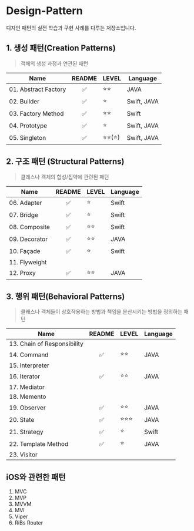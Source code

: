 # Design-Pattern
디자인 패턴의 실전 학습과 구현 사례를 다루는 저장소입니다.

## 1. 생성 패턴(Creation Patterns)
> 객체의 생성 과정과 연관된 패턴

|Name|README|LEVEL|Language|
|------|:-----:|---|--------|
|01. Abstract Factory    |✅ |⭐️⭐️      |JAVA|
|02. Builder             |✅ |⭐️        |Swift, JAVA|
|03. Factory Method      |✅ |⭐️⭐️      |Swift       |
|04. Prototype           |✅ |⭐️        |Swift, JAVA|
|05. Singleton           |✅ |⭐️⭐️(⭐️)  |Swift, JAVA|

## 2. 구조 패턴 (Structural Patterns)
> 클래스나 객체의 합성/집약에 관련된 패턴

|Name|README|LEVEL|Language|
|-------|:-----:|---|--------|
|06. Adapter    |✅|⭐️    | Swift|
|07. Bridge     |✅|⭐️    |Swift|
|08. Composite  |✅|⭐️⭐️   |Swift|
|09. Decorator  |✅|⭐️⭐️   |JAVA|
|10. Façade     |✅|⭐️     |Swift|
|11. Flyweight  | |       ||
|12. Proxy      |✅|⭐️⭐️    |JAVA|

## 3. 행위 패턴(Behavioral Patterns)
> 클래스나 객체들이 상호작용하는 방법과 책임을 분산시키는 방법을 정의하는 패턴

|Name|README|LEVEL|Language|
|---|:-----:|---|--------|
|13. Chain of Responsibility||||
|14. Command                |✅ |⭐️⭐️   |JAVA|
|15. Interpreter            |   |       ||
|16. Iterator               |✅ |⭐️⭐️   |JAVA|
|17. Mediator               |   |       ||
|18. Memento                |   |       ||
|19. Observer               |✅ |⭐️⭐️   |JAVA|
|20. State                  |✅ |⭐️⭐️⭐️ |JAVA|
|21. Strategy               |✅ |⭐️     |Swift|
|22. Template Method        |✅ |⭐️     |JAVA|
|23. Visitor                |   |       ||

## iOS와 관련한 패턴
1. MVC
2. MVP
3. MVVM
4. MVI 
5. Viper
6. RiBs Router
